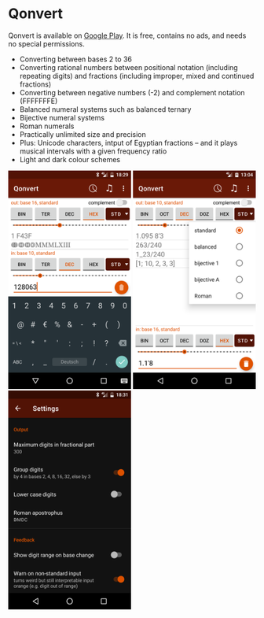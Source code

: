 # Qonvert
Qonvert is available on <a href="https://play.google.com/store/apps/details?id=org.tessoft.qonvert">Google Play</a>. It is free, contains no ads, and needs no special permissions.

* Converting between bases 2 to 36
* Converting rational numbers between positional notation (including repeating digits) and fractions (including improper, mixed and continued fractions)
* Converting between negative numbers (-2) and complement notation (FFFFFFFE)
* Balanced numeral systems such as balanced ternary
* Bijective numeral systems
* Roman numerals
* Practically unlimited size and precision
* Plus: Unicode characters, intput of Egyptian fractions – and it plays musical intervals with a given frequency ratio
* Light and dark colour schemes

<img src="screenshots/integer.png" width="250px" alt="Converting an integer number"> <img src="screenshots/rational.png" width="250px" alt="Converting a rational number"> <img src="screenshots/settings.png" width="250px" alt="App settings">
